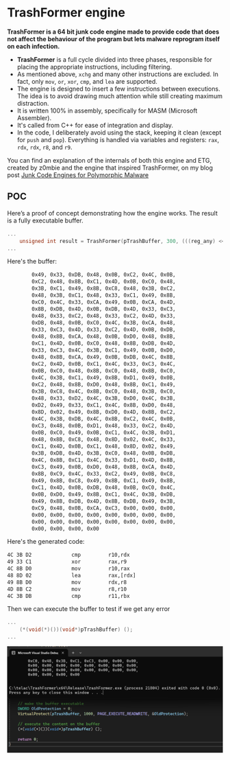 # TrashFormer engine

**TrashFormer is a 64 bit junk code engine made to provide code that does not affect the behaviour of the program but lets malware reprogram itself on each infection.**
- **TrashFormer** is a full cycle divided into three phases, responsible for placing the appropriate instructions, including filtering.
- As mentioned above, `xchg` and many other instructions are excluded. In fact, only `mov`, `or`, `xor`, `cmp`, and `lea` are supported.
- The engine is designed to insert a few instructions between executions. The idea is to avoid drawing much attention while still creating maximum distraction.
- It is written 100% in assembly, specifically for MASM (Microsoft Assembler).
- It's called from C++ for ease of integration and display.
- In the code, I deliberately avoid using the stack, keeping it clean (except for `push` and `pop`). Everything is handled via variables and registers: `rax`, `rdx`, `rdx`, `r8`, and `r9`.

You can find an explanation of the internals of both this engine and ETG, created by z0mbie and the engine that inspired TrashFormer, on my blog post [Junk Code Engines for Polymorphic Malware](https://r0keb.github.io/posts/Junk-Code-Engines-for-Polymorphic-Malware/)

## POC
Here’s a proof of concept demonstrating how the engine works. The result is a fully executable buffer.

```cpp
...
	unsigned int result = TrashFormer(pTrashBuffer, 300, (((reg_any) << 24) | ((any_cmd) << 16) | ((reg_any_any) << 8) | (0xFF)));
...
```

Here's the buffer:
```
        0x49, 0x33, 0xDB, 0x48, 0x0B, 0xC2, 0x4C, 0x0B,
        0xC2, 0x48, 0x8B, 0xC1, 0x4D, 0x0B, 0xC0, 0x48,
        0x3B, 0xC1, 0x49, 0x8B, 0xC8, 0x48, 0x3B, 0xC2,
        0x48, 0x3B, 0xC1, 0x48, 0x33, 0xC1, 0x49, 0x8B,
        0xC0, 0x4C, 0x33, 0xCA, 0x49, 0x0B, 0xCA, 0x4D,
        0x8B, 0xDB, 0x4D, 0x0B, 0xDB, 0x4D, 0x33, 0xC3,
        0x48, 0x33, 0xC2, 0x48, 0x33, 0xC2, 0x4D, 0x33,
        0xDB, 0x48, 0x0B, 0xC0, 0x4C, 0x3B, 0xCA, 0x48,
        0x33, 0xC3, 0x4D, 0x33, 0xC2, 0x4D, 0x0B, 0xDB,
        0x48, 0x8B, 0xCA, 0x48, 0x0B, 0xD0, 0x48, 0x8B,
        0xC1, 0x4D, 0x0B, 0xC0, 0x48, 0x8B, 0xDB, 0x4D,
        0x33, 0xC3, 0x4C, 0x3B, 0xC1, 0x49, 0x0B, 0xD0,
        0x48, 0x8B, 0xCA, 0x49, 0x0B, 0xDB, 0x4C, 0x8B,
        0xC2, 0x4D, 0x0B, 0xC1, 0x4C, 0x33, 0xC3, 0x4C,
        0x0B, 0xC0, 0x48, 0x8B, 0xC0, 0x48, 0x8B, 0xC0,
        0x4C, 0x3B, 0xC1, 0x49, 0x8B, 0xD1, 0x49, 0x0B,
        0xC2, 0x48, 0x8B, 0xD0, 0x48, 0x8B, 0xC1, 0x49,
        0x3B, 0xC8, 0x4C, 0x8B, 0xC0, 0x48, 0x3B, 0xC0,
        0x48, 0x33, 0xD2, 0x4C, 0x3B, 0xD0, 0x4C, 0x3B,
        0xD2, 0x49, 0x33, 0xC1, 0x4C, 0x8B, 0xD0, 0x48,
        0x8D, 0x02, 0x49, 0x8B, 0xD0, 0x4D, 0x8B, 0xC2,
        0x4C, 0x3B, 0xDB, 0x4C, 0x8B, 0xC2, 0x4C, 0x0B,
        0xC3, 0x48, 0x0B, 0xD1, 0x48, 0x33, 0xC2, 0x4D,
        0x0B, 0xC0, 0x49, 0x0B, 0xC1, 0x4C, 0x3B, 0xD1,
        0x48, 0x8B, 0xC8, 0x48, 0x8D, 0x02, 0x4C, 0x33,
        0xC1, 0x4D, 0x0B, 0xC1, 0x48, 0x8D, 0x02, 0x49,
        0x3B, 0xDB, 0x4D, 0x3B, 0xC0, 0x48, 0x0B, 0xDB,
        0x4C, 0x8B, 0xC1, 0x4C, 0x33, 0xD1, 0x4D, 0x8B,
        0xC3, 0x49, 0x0B, 0xD0, 0x48, 0x8B, 0xCA, 0x4D,
        0x8B, 0xC9, 0x4C, 0x33, 0xC2, 0x49, 0x0B, 0xC8,
        0x49, 0x8B, 0xC8, 0x49, 0x8B, 0xC1, 0x49, 0x8B,
        0xC1, 0x4D, 0x0B, 0xDB, 0x48, 0x0B, 0xC0, 0x4C,
        0x0B, 0xD0, 0x49, 0x8B, 0xC1, 0x4C, 0x3B, 0xDB,
        0x49, 0x8B, 0xDB, 0x4D, 0x8B, 0xDB, 0x49, 0x3B,
        0xC9, 0x48, 0x0B, 0xCA, 0xC3, 0x00, 0x00, 0x00,
        0x00, 0x00, 0x00, 0x00, 0x00, 0x00, 0x00, 0x00,
        0x00, 0x00, 0x00, 0x00, 0x00, 0x00, 0x00, 0x00,
        0x00, 0x00, 0x00, 0x00
```

Here's the generated code:
```
4C 3B D2             cmp         r10,rdx  
49 33 C1             xor         rax,r9  
4C 8B D0             mov         r10,rax  
48 8D 02             lea         rax,[rdx]  
49 8B D0             mov         rdx,r8  
4D 8B C2             mov         r8,r10  
4C 3B DB             cmp         r11,rbx 
```

Then we can execute the buffer to test if we get any error
```cpp
...
	(*(void(*)())(void*)pTrashBuffer) ();
...
```

![](/img/BufferExec.png)
